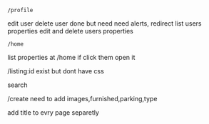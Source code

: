     /profile

edit user
delete user done but need
    need alerts,
    redirect
list users properties
edit and delete users properties
    
    /home

list properties at /home
if click them open it

/listing:id exist but dont have css


search

/create
need to add images,furnished,parking,type

add title to evry page separetly

